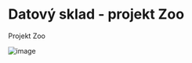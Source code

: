 # Datový sklad - projekt Zoo
 Projekt Zoo

![image](https://github.com/user-attachments/assets/413ecad7-7041-476c-a1ed-a62fc2c84d02)
